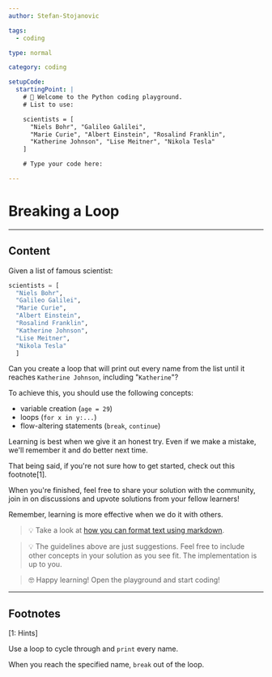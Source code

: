 ```yaml
---
author: Stefan-Stojanovic

tags:
  - coding

type: normal

category: coding

setupCode:
  startingPoint: |
    # 👋 Welcome to the Python coding playground. 
    # List to use:

    scientists = [
      "Niels Bohr", "Galileo Galilei", 
      "Marie Curie", "Albert Einstein", "Rosalind Franklin", 
      "Katherine Johnson", "Lise Meitner", "Nikola Tesla"
    ]  

    # Type your code here:

---
```


# Breaking a Loop

---

## Content

Given a list of famous scientist:

```python
scientists = [
  "Niels Bohr",
  "Galileo Galilei", 
  "Marie Curie", 
  "Albert Einstein", 
  "Rosalind Franklin", 
  "Katherine Johnson", 
  "Lise Meitner", 
  "Nikola Tesla"
  ]
```

Can you create a loop that will print out every name from the list until it reaches `Katherine Johnson`, including "`Katherine`"?

To achieve this, you should use the following concepts:
- variable creation (`age = 29`)
- loops (`for x in y:...`)
- flow-altering statements (`break`, `continue`)

Learning is best when we give it an honest try. Even if we make a mistake, we'll remember it and do better next time.

That being said, if you're not sure how to get started, check out this footnote[1]. 

When you're finished, feel free to share your solution with the community, join in on discussions and upvote solutions from your fellow learners!

Remember, learning is more effective when we do it with others.

> 💡 Take a look at [how you can format text using markdown](https://www.enki.com/glossary/general/markdown-formatting).

> 💡 The guidelines above are just suggestions. Feel free to include other concepts in your solution as you see fit. The implementation is up to you.

> 🤓 Happy learning! Open the playground and start coding!

---

## Footnotes

[1: Hints]

Use a loop to cycle through and `print` every name. 

When you reach the specified name, `break` out of the loop.
